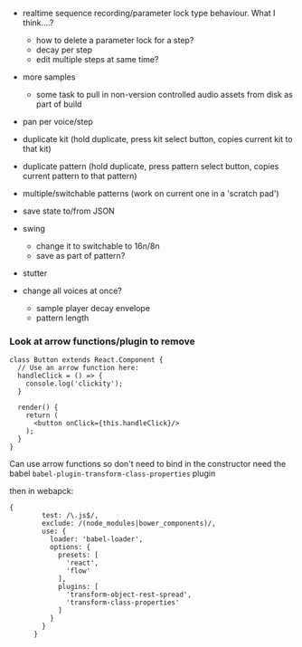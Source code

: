- realtime sequence recording/parameter lock type behaviour. What I think....?
  - how to delete a parameter lock for a step?
  - decay per step
  - edit multiple steps at same time?

- more samples
  - some task to pull in non-version controlled audio assets from disk as part of build
- pan per voice/step
- duplicate kit (hold duplicate, press kit select button, copies current kit to that kit)
- duplicate pattern (hold duplicate, press pattern select button, copies current pattern to that pattern)
- multiple/switchable patterns (work on current one in a 'scratch pad')
- save state to/from JSON
- swing
  - change it to switchable to 16n/8n
  - save as part of pattern?
- stutter
- change all voices at once?
  - sample player decay envelope
  - pattern length


### Look at arrow functions/plugin to remove

```
class Button extends React.Component {
  // Use an arrow function here:
  handleClick = () => {
    console.log('clickity');
  }

  render() {
    return (
      <button onClick={this.handleClick}/>
    );
  }
}
```

Can use arrow functions so don't need to bind in the constructor
need the babel `babel-plugin-transform-class-properties` plugin

then in webapck:
```
{
        test: /\.js$/,
        exclude: /(node_modules|bower_components)/,
        use: {
          loader: 'babel-loader',
          options: {
            presets: [
              'react',
              'flow'
            ],
            plugins: [
              'transform-object-rest-spread',
              'transform-class-properties'
            ]
          }
        }
      }
```
